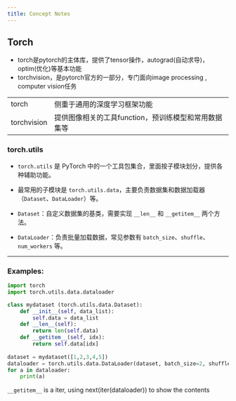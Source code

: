 ```yaml
---
title: Concept Notes
---
```

## Torch

* torch是pytorch的主体库，提供了tensor操作，autograd(自动求导)，optim(优化)等基本功能
* torchvision，是pytorch官方的一部分，专门面向image processing , computer vision任务

|             |                                |
| ----------- | ------------------------------ |
| torch       | 侧重于通用的深度学习框架功能<br>             |
| torchvision | 提供图像相关的工具function，预训练模型和常用数据集等 |


### torch.utils
*  `torch.utils` 是 PyTorch 中的一个工具包集合，里面按子模块划分，提供各种辅助功能。
- 最常用的子模块是 `torch.utils.data`，主要负责数据集和数据加载器（`Dataset`、`DataLoader`）等。


- `Dataset`：自定义数据集的基类，需要实现 `__len__` 和 `__getitem__` 两个方法。
- `DataLoader`：负责批量加载数据，常见参数有 `batch_size`、`shuffle`、`num_workers` 等。

---
### Examples:
```python
import torch
import torch.utils.data.dataloader

class mydataset (torch.utils.data.Dataset):
    def __init__(self, data_list):
        self.data = data_list
    def __len__(self):
        return len(self.data)
    def __getitem__(self, idx):
        return self.data[idx]
    
dataset = mydataset([1,2,3,4,5])
dataloader = torch.utils.data.DataLoader(dataset, batch_size=2, shuffle = True)
for a in dataloader:
    print(a)
```
`__getitem__` is a iter, using next(iter(dataloader)) to show the contents